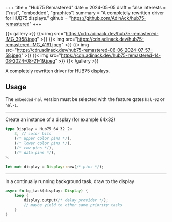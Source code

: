 +++
title = "Hub75 Remastered"
date = 2024-05-05
draft = false
interests = ["rust", "embedded", "graphics"]
summary = "A completely rewritten driver for HUB75 displays."
github = "https://github.com/AdinAck/hub75-remastered"
+++

{{< gallery >}}
  {{< img src="https://cdn.adinack.dev/hub75-remastered-IMG_3958.jpeg" >}}
  {{< img src="https://cdn.adinack.dev/hub75-remastered-IMG_4191.jpeg" >}}
  {{< img src="https://cdn.adinack.dev/hub75-remastered-06-06-2024-07-57-58.jpeg" >}}
  {{< img src="https://cdn.adinack.dev/hub75-remastered-14-08-2024-08-21-19.jpeg" >}}
{{< /gallery >}}

A completely rewritten driver for HUB75 displays.

## Usage

The `embedded-hal` version must be selected with the feature gates `hal-02` or `hal-1`.

---

Create an instance of a display (for example 64x32)

```rust
type Display = Hub75_64_32_2<
    3, // color bits
    (/* upper color pins */),
    (/* lower color pins */),
    (/* row pins */),
    (/* data pins */),
>;

let mut display = Display::new(/* pins */);
```

---

In a continually running background task, draw to the display

```rust
async fn bg_task(display: Display) {
    loop {
        display.output(/* delay provider */);
        // maybe yield to other same priority tasks
    }
}
```

